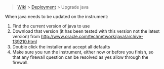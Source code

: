 > [Wiki](Home) > [Deployment](Deployment) > Upgrade java

When java needs to be updated on the instrument:

1. Find the current version of java to use
1. Download that version (it has been tested with this version not the latest version) from
    http://www.oracle.com/technetwork/java/archive-139210.html
1. Double click the installer and accept all defaults
1. Make sure you run the instrument, either now or before you finish, so that any firewall question can be resolved as yes allow through the firewall.
